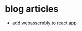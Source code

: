 # blog articles
* [add webassembly to react app](https://blog.scottlogic.com/2019/06/14/add-webassembly-to-react-app.html)